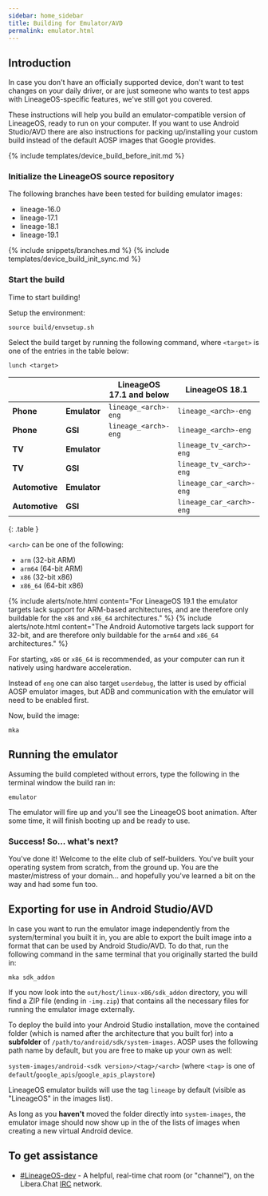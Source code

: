 ```yaml
---
sidebar: home_sidebar
title: Building for Emulator/AVD
permalink: emulator.html
---
```


## Introduction

In case you don't have an officially supported device, don't want to test changes on your daily driver, or are just someone who wants to test apps with LineageOS-specific features, we've still got you covered.

These instructions will help you build an emulator-compatible version of LineageOS, ready to run on your computer. If you want to use Android Studio/AVD there are also instructions for packing up/installing your
custom build instead of the default AOSP images that Google provides.


{% include templates/device_build_before_init.md %}


### Initialize the LineageOS source repository

The following branches have been tested for building emulator images:

* lineage-16.0
* lineage-17.1
* lineage-18.1
* lineage-19.1

{% include snippets/branches.md %}
{% include templates/device_build_init_sync.md %}

### Start the build

Time to start building!

Setup the environment:
```
source build/envsetup.sh
```
Select the build target by running the following command, where `<target>` is one of the entries in the table below:

```
lunch <target>
```

|                |              | LineageOS 17.1 and below | LineageOS 18.1           | LineageOS 19 and above         |
|----------------|--------------|--------------------------|--------------------------|--------------------------------|
| **Phone**      | **Emulator** | `lineage_<arch>-eng`     | `lineage_<arch>-eng`     | `lineage_sdk_phone_<arch>-eng` |
| **Phone**      | **GSI**      | `lineage_<arch>-eng`     | `lineage_<arch>-eng`     | `lineage_gsi_<arch>-eng`       |
| **TV**         | **Emulator** |                          | `lineage_tv_<arch>-eng`  | `lineage_sdk_tv_<arch>-eng`    |
| **TV**         | **GSI**      |                          | `lineage_tv_<arch>-eng`  | `lineage_gsi_tv_<arch>-eng`    |
| **Automotive** | **Emulator** |                          | `lineage_car_<arch>-eng` | `lineage_sdk_car_<arch>-eng`   |
| **Automotive** | **GSI**      |                          | `lineage_car_<arch>-eng` | `lineage_gsi_car_<arch>-eng`   |
{: .table }

`<arch>` can be one of the following:

* `arm` (32-bit ARM)
* `arm64` (64-bit ARM)
* `x86` (32-bit x86)
* `x86_64` (64-bit x86)

{% include alerts/note.html content="For LineageOS 19.1 the emulator targets lack support for ARM-based architectures, and are therefore only buildable for the `x86` and `x86_64` architectures." %}
{% include alerts/note.html content="The Android Automotive targets lack support for 32-bit, and are therefore only buildable for the `arm64` and `x86_64` architectures." %}

For starting, `x86` or `x86_64` is recommended, as your computer can run it natively using hardware acceleration.

Instead of `eng` one can also target `userdebug`, the latter is used by official AOSP emulator images, but ADB and communication with the emulator will need to be enabled first.

Now, build the image:
```
mka
```

## Running the emulator

Assuming the build completed without errors, type the following in the terminal window the build ran in:

```
emulator
```

The emulator will fire up and you'll see the LineageOS boot animation. After some time, it will finish booting up and be ready to use.


### Success! So... what's next?

You've done it! Welcome to the elite club of self-builders. You've built your operating system from scratch, from the ground up. You are the master/mistress of your domain... and
hopefully you've learned a bit on the way and had some fun too.


## Exporting for use in Android Studio/AVD

In case you want to run the emulator image independently from the system/terminal you built it in, you are able to export the built image into a format that can be used by Android Studio/AVD.
To do that, run the following command in the same terminal that you originally started the build in:

```
mka sdk_addon
```

If you now look into the `out/host/linux-x86/sdk_addon` directory, you will find a ZIP file (ending in `-img.zip`) that contains all the necessary files for running the emulator image externally.

To deploy the build into your Android Studio installation, move the contained folder (which is named after the architecture that you built for) into a **subfolder** of `/path/to/android/sdk/system-images`.
AOSP uses the following path name by default, but you are free to make up your own as well:

`system-images/android-<sdk version>/<tag>/<arch>` (where `<tag>` is one of `default`/`google_apis`/`google_apis_playstore`)

LineageOS emulator builds will use the tag `lineage` by default (visible as "LineageOS" in the images list).

As long as you **haven't** moved the folder directly into `system-images`, the emulator image should now show up in the of the lists of images when creating a new virtual Android device.

## To get assistance

* [#LineageOS-dev](https://kiwiirc.com/nextclient/irc.libera.chat#lineageos-dev) - A helpful, real-time chat room (or "channel"), on the Libera.Chat [IRC](https://en.wikipedia.org/wiki/Internet_Relay_Chat) network.
